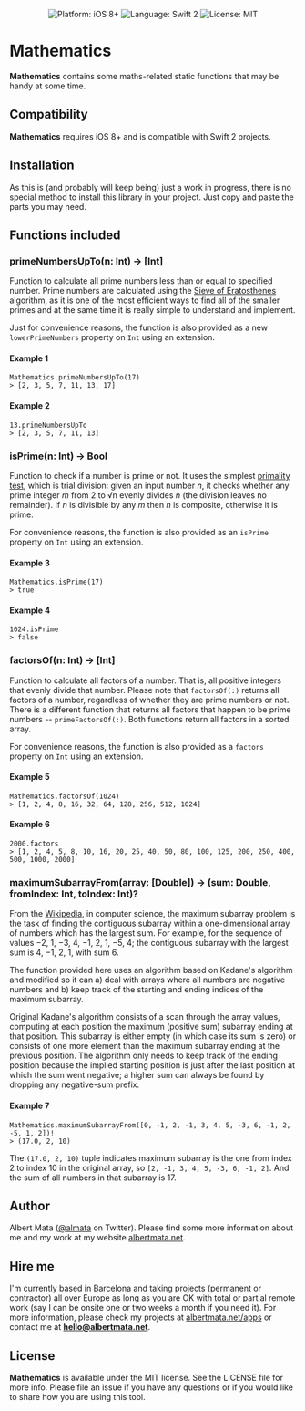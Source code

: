 <p align="center">
    <img src="https://img.shields.io/badge/platform-iOS%208%2B-blue.svg?style=flat-square" alt="Platform: iOS 8+" />
    <img src="https://img.shields.io/badge/language-Swift%202-f48041.svg?style=flat-square" alt="Language: Swift 2" />
    <img src="http://img.shields.io/badge/license-MIT-lightgrey.svg?style=flat-square" alt="License: MIT" />
</p>

# Mathematics

**Mathematics** contains some maths-related static functions that may be handy at some time.

## Compatibility

**Mathematics** requires iOS 8+ and is compatible with Swift 2 projects.

## Installation

As this is (and probably will keep being) just a work in progress, there is no special method to install this library in your project. Just copy and paste the parts you may need. 

## Functions included

### primeNumbersUpTo(n: Int) -> [Int] 

Function to calculate all prime numbers less than or equal to specified number. Prime numbers are calculated using the [Sieve of Eratosthenes](https://en.wikipedia.org/wiki/Sieve_of_Eratosthenes) algorithm, as it is one of the most efficient ways to find all of the smaller primes and at the same time it is really simple to understand and implement.

Just for convenience reasons, the function is also provided as a new `lowerPrimeNumbers` property on `Int` using an extension.

#### Example 1

	Mathematics.primeNumbersUpTo(17)
    > [2, 3, 5, 7, 11, 13, 17]

#### Example 2

    13.primeNumbersUpTo
	> [2, 3, 5, 7, 11, 13]

### isPrime(n: Int) -> Bool

Function to check if a number is prime or not. It uses the simplest [primality test](https://en.wikipedia.org/wiki/Primality_test), which is trial division: given an input number *n*, it checks whether any prime integer *m* from 2 to √n evenly divides *n* (the division leaves no remainder). If *n* is divisible by any *m* then *n* is composite, otherwise it is prime.

For convenience reasons, the function is also provided as an `isPrime` property on `Int` using an extension.

#### Example 3

	Mathematics.isPrime(17)
    > true

#### Example 4

    1024.isPrime
	> false

### factorsOf(n: Int) -> [Int]

Function to calculate all factors of a number. That is, all positive integers that evenly divide that number. Please note that `factorsOf(:)` returns all factors of a number, regardless of whether they are prime numbers or not. There is a different function that returns all factors that happen to be prime numbers -- `primeFactorsOf(:)`. Both functions return all factors in a sorted array. 

For convenience reasons, the function is also provided as a `factors` property on `Int` using an extension.

#### Example 5

    Mathematics.factorsOf(1024)
    > [1, 2, 4, 8, 16, 32, 64, 128, 256, 512, 1024]

#### Example 6

    2000.factors
    > [1, 2, 4, 5, 8, 10, 16, 20, 25, 40, 50, 80, 100, 125, 200, 250, 400, 500, 1000, 2000]

### maximumSubarrayFrom(array: [Double]) -> (sum: Double, fromIndex: Int, toIndex: Int)?

From the [Wikipedia](https://en.wikipedia.org/wiki/Maximum_subarray_problem), in computer science, the maximum subarray problem is the task of finding the contiguous subarray within a one-dimensional array of numbers which has the largest sum. For example, for the sequence of values −2, 1, −3, 4, −1, 2, 1, −5, 4; the contiguous subarray with the largest sum is 4, −1, 2, 1, with sum 6.

The function provided here uses an algorithm based on Kadane's algorithm and modified so it can a) deal with arrays where all numbers are negative numbers and b) keep track of the starting and ending indices of the maximum subarray.

Original Kadane's algorithm consists of a scan through the array values, computing at each position the maximum (positive sum) subarray ending at that position. This subarray is either empty (in which case its sum is zero) or consists of one more element than the maximum subarray ending at the previous position. The algorithm only needs to keep track of the ending position because the implied starting position is just after the last position at which the sum went negative; a higher sum can always be found by dropping any negative-sum prefix.

#### Example 7

    Mathematics.maximumSubarrayFrom([0, -1, 2, -1, 3, 4, 5, -3, 6, -1, 2, -5, 1, 2])!
	> (17.0, 2, 10)

The `(17.0, 2, 10)` tuple indicates maximum subarray is the one from index 2 to index 10 in the original array, so `[2, -1, 3, 4, 5, -3, 6, -1, 2]`. And the sum of all numbers in that subarray is 17.

## Author

Albert Mata ([@almata](https://twitter.com/almata) on Twitter). Please find some more information about me and my work at my website [albertmata.net](http://www.albertmata.net).

## Hire me

I'm currently based in Barcelona and taking projects (permanent or contractor) all over Europe as long as you are OK with total or partial remote work (say I can be onsite one or two weeks a month if you need it). For more information, please check my projects at [albertmata.net/apps](http://albertmata.net/apps) or contact me at **hello@albertmata.net**.

## License

**Mathematics** is available under the MIT license. See the LICENSE file for more info. Please file an issue if you have any questions or if you would like to share how you are using this tool.
